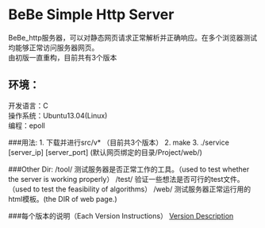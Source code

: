 BeBe Simple Http Server
=================
BeBe_http服务器，可以对静态网页请求正常解析并正确响应。在多个浏览器测试均能够正常访问服务器网页。<br />
由初版一直重构，目前共有3个版本<br />

环境：
-------------------
开发语言：C <br />
操作系统：Ubuntu13.04(Linux)<br />
编程：epoll<br />

###用法:
    1. 下载并进行src/v* （目前共3个版本）
    2. make
    3. ./service [server_ip] [server_port] (默认网页绑定的目录/Project/web/)





###Other Dir:
    /tool/   测试服务器是否正常工作的工具。（used to test whether the server is working properly）
    /test/   验证一些想法是否可行的test文件。（used to test the feasibility of algorithms）
    /web/    测试服务器正常运行用的html模板。(the DIR of web page.)
    
###每个版本的说明（Each Version Instructions）
[Version Description](https://github.com/yestab123/simple_http_server/blob/master/src/README.md) 
